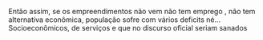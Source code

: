 Então assim, se os empreendimentos não vem não tem emprego , não tem alternativa econômica, população sofre com vários deficits né... Socioeconômicos, de serviços e que no discurso oficial seriam sanados 